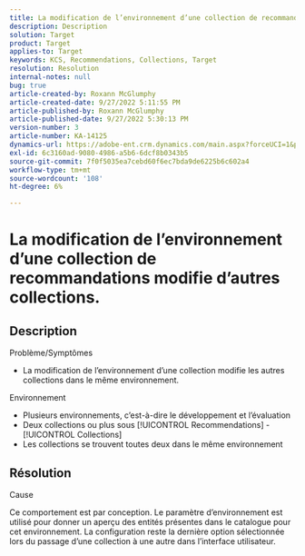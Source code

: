 ```yaml
---
title: La modification de l’environnement d’une collection de recommandations modifie d’autres collections.
description: Description
solution: Target
product: Target
applies-to: Target
keywords: KCS, Recommendations, Collections, Target
resolution: Resolution
internal-notes: null
bug: true
article-created-by: Roxann McGlumphy
article-created-date: 9/27/2022 5:11:55 PM
article-published-by: Roxann McGlumphy
article-published-date: 9/27/2022 5:30:13 PM
version-number: 3
article-number: KA-14125
dynamics-url: https://adobe-ent.crm.dynamics.com/main.aspx?forceUCI=1&pagetype=entityrecord&etn=knowledgearticle&id=0196a277-873e-ed11-9db1-00224808613b
exl-id: 6c3160ad-9080-4986-a5b6-6dcf8b0343b5
source-git-commit: 7f0f5035ea7cebd60f6ec7bda9de6225b6c602a4
workflow-type: tm+mt
source-wordcount: '108'
ht-degree: 6%

---
```


# La modification de l’environnement d’une collection de recommandations modifie d’autres collections.

## Description

Problème/Symptômes<br>
- La modification de l’environnement d’une collection modifie les autres collections dans le même environnement.



Environnement
- Plusieurs environnements, c’est-à-dire le développement et l’évaluation
- Deux collections ou plus sous [!UICONTROL Recommendations] - [!UICONTROL Collections]
- Les collections se trouvent toutes deux dans le même environnement



## Résolution


Cause

Ce comportement est par conception. Le paramètre d’environnement est utilisé pour donner un aperçu des entités présentes dans le catalogue pour cet environnement. La configuration reste la dernière option sélectionnée lors du passage d’une collection à une autre dans l’interface utilisateur.
